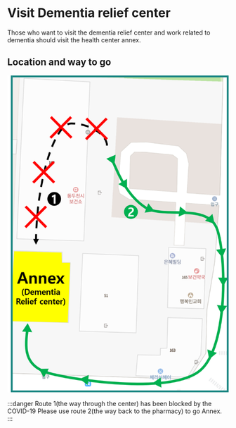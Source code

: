 # Visit Dementia relief center

Those who want to visit the dementia relief center and work related to dementia should visit the health center annex.

## Location and way to go

![Annex-location](./dementia-center-posi.png)

:::danger Route 1(the way through the center) has been blocked by the COVID-19
Please use route 2(the way back to the pharmacy) to go Annex.
:::
